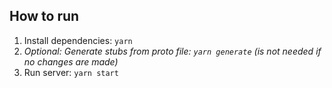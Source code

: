 ## How to run
1. Install dependencies: `yarn`
2. *Optional: Generate stubs from proto file: `yarn generate` (is not needed if no changes are made)*
3. Run server: `yarn start`